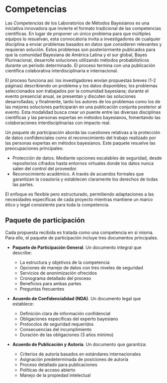 # Competencias

Las *Competencias* de los Laboratorios de Métodos Bayesianos es una iniciativa innovadora que invierte el formato tradicional de las competencias científicas.
En lugar de proponer un único problema para que múltiples equipos lo resuelvan, esta convocatoria invita a investigadores de cualquier disciplina a enviar problemas basados en datos que consideren relevantes y requieran solución.
Estos problemas son posteriormente publicados para que la comunidad Bayesiana de América Latina y el sur global, Bayes Plurinacional, desarrolle soluciones utilizando métodos probabilísticos durante un período determinado.
El proceso termina con una publicación científica colaborativa interdisciplinaria e internacional.


El proceso funciona así: los investigadores envían propuestas breves (1-2 páginas) describiendo un problema y los datos disponibles; los problemas seleccionados son trabajados por la comunidad bayesiana; durante el evento presencial anual, se presentan y discuten las soluciones desarrolladas; y finalmente, tanto los autores de los problemas como los de las mejores soluciones participarán en una publicación conjunta posterior al evento. Esta modalidad busca crear un puente entre las diversas disciplinas científicas y las personas expertas en métodos bayesianos, fomentando las colaboraciones interdisciplinarias con impacto real.

Un *paquete de participación* aborda las cuestiones relativas a la protección de datos confidenciales como el reconocimiento del trabajo realizado por las personas expertas en métodos bayesianos. Este paquete resuelve las preocupaciones principales:

- Protección de datos. Mediante opciones escalables de seguridad, desde repositorios cifrados hasta entornos virtuales donde los datos nunca salen del control del proveedor.
- Reconocimiento académico. A través de acuerdos formales que garantizan la coautoría y establecen claramente los derechos de todas las partes.

El enfoque es flexible pero estructurado, permitiendo adaptaciones a las necesidades específicas de cada proyecto mientras mantiene un marco ético y legal consistente para toda la competencia.

## Paquete de participación

Cada propuesta recibida es tratada como una competencia en sí misma. Para ello, el paquete de participación incluye tres documentos principales.

- **Paquete de Participación General**. Un documento integral que describe:

    - La estructura y objetivos de la competencia
    - Opciones de manejo de datos con tres niveles de seguridad
    - Servicios de anonimización ofrecidos
    - Cronograma detallado del proceso
    - Beneficios para ambas partes
    - Preguntas frecuentes

- **Acuerdo de Confidencialidad (NDA)**. Un documento legal que establece:
    - Definición clara de información confidencial
    - Obligaciones específicas del experto bayesiano
    - Protocolos de seguridad requeridos
    - Consecuencias del incumplimiento
    - Duración de las obligaciones (3 años mínimo)

- **Acuerdo de Publicación y Autoría**. Un documento que garantiza:
    - Criterios de autoría basados en estándares internacionales
    - Asignación predeterminada de posiciones de autoría
    - Proceso detallado para publicaciones
    - Políticas de acceso abierto
    - Manejo de la propiedad intelectual

